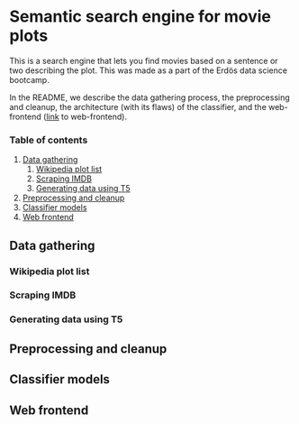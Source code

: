 # Semantic search engine for movie plots

This is a search engine that lets you find movies based on a sentence or two describing the plot.
This was made as a part of the Erdös data science bootcamp.

In the README, we describe the data gathering process, the preprocessing and cleanup, the architecture (with its flaws) of the classifier, and the web-frontend ([link](http://jupyter.sayantankhan.io/search) to web-frontend). 

### Table of contents
1. [Data gathering](#data-gathering)
    1. [Wikipedia plot list](#wikipedia-plots)
    2. [Scraping IMDB](#imdb-scraping)
    3. [Generating data using T5](#summary-generation)
2. [Preprocessing and cleanup](#preprocessing)
3. [Classifier models](#classifier)
4. [Web frontend](#web-frontend)

## Data gathering <a name="data-gathering"></a>

### Wikipedia plot list <a name="wikipedia-plots"></a>

### Scraping IMDB <a name="imdb-scraping"></a>

### Generating data using T5 <a name="summary-generation"></a>

## Preprocessing and cleanup <a name="preprocessing"></a>

## Classifier models <a name="classifier"></a>

## Web frontend <a name="web-frontend"></a>
